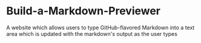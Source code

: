# Build-a-Markdown-Previewer
A website which allows users to type GitHub-flavored Markdown into a text area which is updated with the markdown's output as the user types
